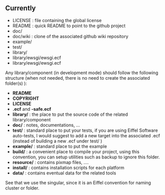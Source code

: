 ## Currently ##

- LICENSE : file containing the global license
- README : quick README to point to the github project
- doc/
- doc/wiki : clone of the associated github wiki repository
- example/
- test/
- library/
- library/ewsgi/ewsgi.ecf
- library/ewsgi/ewsgi.ecf

Any library/component (in development mode) should follow the following structure (when not needed, there is no need to create the associated folder(s) ):
- **README**
- **COPYRIGHT**
- **LICENSE**
- **.ecf** and **-safe.ecf**
- **library/** : the place to put the source code of the related library/component
- **doc/** : notes, documentations, ...
- **test/** : standard place to put your tests, if you are using Eiffel Software auto-tests, I would suggest to add a new target into the associated .ecf  (instead of building a new .ecf under test/ )
- **example/** : standard place to put the example
- **build/** : a convenient place to compile your project, using this convention, you can setup utilities such as backup to ignore this folder.
- **resource/** : contains pixmap files, ....
- **install/** : contains installation scripts for each platform
- **data/** : contains eventual data for the related tools

See that we use the singular, since it is an Eiffel convention for naming cluster or folder.
